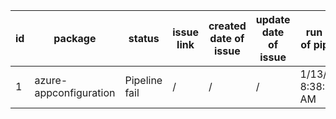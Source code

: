 
| id | package | status | issue link | created date of issue | update date of issue | run date of pipeline |
|----|---------|--------|------------|-----------------------|----------------------| ---------------------|
| 1 | azure-appconfiguration | Pipeline fail | / | / | / | 1/13/2025 8:38:51 AM |